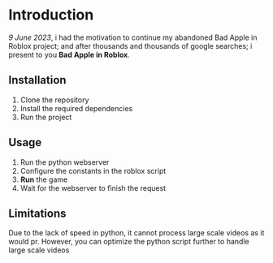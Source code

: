 # Introduction
*9 June 2023*, i had the motivation to continue my abandoned Bad Apple in Roblox project; and after thousands and thousands of google searches; i present to you **Bad Apple in Roblox**.

## Installation
1. Clone the repository
2. Install the required dependencies
3. Run the project

## Usage
1. Run the python webserver
2. Configure the constants in the roblox script
3. **Run** the game
4. Wait for the webserver to finish the request

## Limitations
Due to the lack of speed in python, it cannot process large scale videos as it would pr. However, you can optimize the python script further to handle large scale videos

